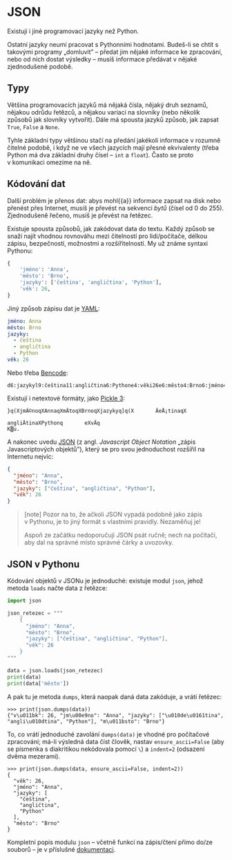 # JSON

Existují i jiné programovací jazyky než Python.

Ostatní jazyky neumí pracovat s Pythonními hodnotami.
Budeš-li se chtít s takovými programy „domluvit” –
předat jim nějaké informace ke zpracování,
nebo od nich dostat výsledky –
musíš informace předávat v nějaké zjednodušené podobě.


## Typy

Většina programovacích jazyků má nějaká čísla, nějaký druh seznamů,
nějakou odrůdu řetězců, a nějakou variaci na slovníky
(nebo několik způsobů jak slovníky vytvořit).
Dále má spousta jazyků způsob, jak zapsat
`True`, `False` a `None`.

Tyhle základní typy většinou stačí na předání
jakékoli informace v rozumně čitelné podobě,
i když ne ve všech jazycích mají přesné ekvivalenty
(třeba Python má dva základní druhy čísel – `int` a `float`).
Často se proto v komunikaci omezíme na ně.


## Kódování dat

Další problém je přenos dat:
abys mohl{{a}} informace zapsat na disk nebo přenést
přes Internet, musíš je převést na sekvenci *bytů* (čísel od 0 do 255).
Zjednodušeně řečeno, musíš je převést na řetězec.

Existuje spousta způsobů, jak zakódovat data do textu.
Každý způsob se snaží najít vhodnou rovnováhu mezi
čitelností pro lidi/počítače, délkou zápisu,
bezpečností, možnostmi a rozšířitelností.
My už známe syntaxi Pythonu:

```python
{
    'jméno': 'Anna',
    'město': 'Brno',
    'jazyky': ['čeština', 'angličtina', 'Python'],
    'věk': 26,
}
```

Jiný způsob zápisu dat je [YAML](http://www.yaml.org/):

```yaml
jméno: Anna
město: Brno
jazyky:
  - čeština
  - angličtina
  - Python
věk: 26
```

Nebo třeba [Bencode](http://en.wikipedia.org/wiki/Bencode):

```plain
d6:jazykyl9:čeština11:angličtina6:Pythone4:věki26e6:město4:Brno6:jméno4:Annae
```

Existují i netextové formáty, jako
[Pickle 3](https://docs.python.org/3/library/pickle.html):

```plain
}q(XjmÃ©noqXAnnaqXmÄtoqXBrnoqXjazykyq]q(X       ÄeÅ¡tinaqX
                                                          angliÄtinaXPythonq       eXvÄq
K▒u.
```

A nakonec uvedu [JSON](http://json.org/)
(z angl. *Javascript Object Notation* „zápis Javascriptových objektů”),
který se pro svou jednoduchost rozšířil na Internetu nejvíc:

```json
{
  "jméno": "Anna",
  "město": "Brno",
  "jazyky": ["čeština", "angličtina", "Python"],
  "věk": 26
}
```

> [note]
> Pozor na to, že ačkoli JSON vypadá podobně jako zápis
> v Pythonu, je to jiný formát s vlastními pravidly.
> Nezaměňuj je!
>
> Aspoň ze začátku nedoporučuji JSON psát ručně;
> nech na počítači, aby dal na správné místo správné
> čárky a uvozovky.

## JSON v Pythonu

Kódování objektů v JSONu je jednoduché: existuje modul `json`,
jehož metoda `loads` načte data z řetězce:

```python
import json

json_retezec = """
    {
      "jméno": "Anna",
      "město": "Brno",
      "jazyky": ["čeština", "angličtina", "Python"],
      "věk": 26
    }
"""

data = json.loads(json_retezec)
print(data)
print(data['město'])
```

A pak tu je metoda `dumps`, která naopak daná data zakóduje,
a vrátí řetězec:

```pycon
>>> print(json.dumps(data))
{"v\u011bk": 26, "jm\u00e9no": "Anna", "jazyky": ["\u010de\u0161tina", "angli\u010dtina", "Python"], "m\u011bsto": "Brno"}
```

To, co vrátí jednoduché zavolání `dumps(data)` je vhodné pro počítačové
zpracování;
má-li výsledná data číst člověk, nastav
`ensure_ascii=False` (aby se písmenka s diakritikou nekódovala pomocí `\`)
a `indent=2` (odsazení dvěma mezerami).

```pycon
>>> print(json.dumps(data, ensure_ascii=False, indent=2))
{
  "věk": 26,
  "jméno": "Anna",
  "jazyky": [
    "čeština",
    "angličtina",
    "Python"
  ],
  "město": "Brno"
}
```

Kompletní popis modulu `json` –
včetně funkcí na zápis/čtení přímo do/ze souborů –
je v příslušné [dokumentaci](https://docs.python.org/3/library/json.html).
